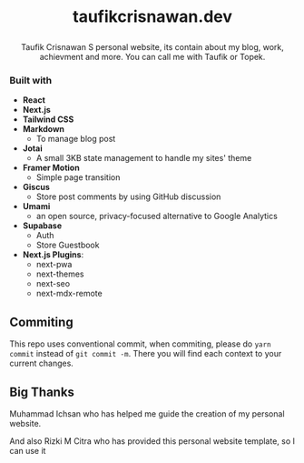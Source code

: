 # <p align="center">taufikcrisnawan.dev</p>

<p align="center">Taufik Crisnawan S personal website, its contain about my blog, work, achievment and more. You can call me with Taufik or Topek.</p>

### Built with

- **React**
- **Next.js**
- **Tailwind CSS**
- **Markdown**
  - To manage blog post
- **Jotai**
  - A small 3KB state management to handle my sites' theme
- **Framer Motion**
  - Simple page transition
- **Giscus**
  - Store post comments by using GitHub discussion
- **Umami**
  - an open source, privacy-focused alternative to Google Analytics
- **Supabase**
  - Auth
  - Store Guestbook
- **Next.js Plugins**:
  - next-pwa
  - next-themes
  - next-seo
  - next-mdx-remote

## Commiting

This repo uses conventional commit, when commiting, please do `yarn commit` instead of `git commit -m`. There you will find each context to your current changes.

## Big Thanks

Muhammad Ichsan who has helped me guide the creation of my personal website.

And also Rizki M Citra who has provided this personal website template, so I can use it
